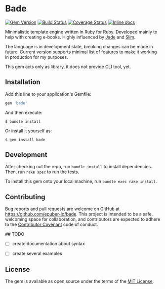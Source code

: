 
# Bade

[![Gem Version](https://badge.fury.io/rb/bade.svg)](http://badge.fury.io/rb/bade) [![Build Status](https://travis-ci.org/epuber-io/bade.svg?branch=master)](https://travis-ci.org/epuber-io/bade) [![Coverage Status](https://coveralls.io/repos/epuber-io/bade/badge.svg?branch=master&service=github)](https://coveralls.io/github/epuber-io/bade?branch=master) [![Inline docs](http://inch-ci.org/github/epuber-io/bade.svg?branch=master)](http://inch-ci.org/github/epuber-io/bade)


Minimalistic template engine written in Ruby for Ruby. Developed mainly to help with creating e-books. Highly influenced by [Jade](http://jade-lang.com) and [Slim](http://slim-lang.com).

The language is in development state, breaking changes can be made in future. Current version supports minimal list of features to make it working in production for my purposes.

This gem acts only as library, it does not provide CLI tool, yet.


## Installation

Add this line to your application's Gemfile:

```ruby
gem 'bade'
```

And then execute:

    $ bundle install

Or install it yourself as:

    $ gem install bade


## Development

After checking out the repo, run `bundle install` to install dependencies. Then, run `rake spec` to run the tests.

To install this gem onto your local machine, run `bundle exec rake install`.


## Contributing

Bug reports and pull requests are welcome on GitHub at https://github.com/epuber-io/bade. This project is intended to be a safe, welcoming space for collaboration, and contributors are expected to adhere to the [Contributor Covenant](contributor-covenant.org) code of conduct.


## TODO

- [ ] create documentation about syntax
- [ ] create several examples


## License

The gem is available as open source under the terms of the [MIT License](http://opensource.org/licenses/MIT).
